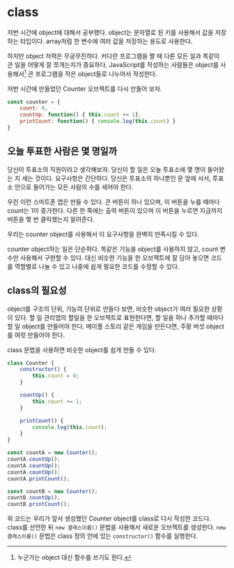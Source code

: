 # class

저번 시간에 object에 대해서 공부했다.
object는 문자열로 된 키를 사용해서 값을 저장하는 타입이다.
array처럼 한 변수에 여러 값을 저장하는 용도로 사용한다.

하지만 object 저력은 무궁무진하다.
커다란 프로그램을 짤 때 다른 모든 일과 똑같이 큰 일을 어떻게 잘 쪼개는지가 중요하다.
JavaScript를 작성하는 사람들은 object를 사용해서[^1] 큰 프로그램을 작은 object들로 나누어서 작성한다.

[^1]: 누군가는 object 대신 함수를 쓰기도 한다.

저번 시간에 만들었던 Counter 오브젝트를 다시 만들어 보자.

```js
const counter = {
    count: 0,
    countUp: function() { this.count += 1},
    printCount: function() { console.log(this.count) }
}
```

## 오늘 투표한 사람은 몇 명일까

당신이 투표소의 직원이라고 생각해보자.
당신이 할 일은 오늘 투표소에 몇 명이 들어왔는 지 세는 것이다.
요구사항은 간단하다.
당신은 투표소의 하나뿐인 문 앞에 서서, 투표소 안으로 들어가는 모든 사람의 수를 세어야 한다.

우린 이런 스마트폰 앱은 만들 수 있다.
큰 버튼이 하나 있으며, 이 버튼을 누를 때마다 count는 1이 증가한다.
다른 한 쪽에는 출력 버튼이 있으며 이 버튼을 누르면 지금까지 버튼을 몇 번 클릭했는지 알려준다.

우리는 counter object를 사용해서 이 요구사항을 완벽히 만족시킬 수 있다.

counter object하는 일은 단순하다. 똑같은 기능을 object를 사용하지 않고, count 변수만 사용해서 구현할 수 있다.
대신 비슷한 기능을 한 오브젝트에 잘 담아 놓으면 코드를 역할별로 나눌 수 있고 나중에 쉽게 필요한 코드를 수정할 수 있다.

## class의 필요성

object를 구조의 단위, 기능의 단위로 만들다 보면, 비슷한 object가 여러 필요한 상황이 있다.
할 일 관리앱의 할일을 한 오브젝트로 표현한다면, 할 일을 하나 추가할 때마다 할 일 object를 만들어야 한다.
메이플 스토리 같은 게임을 만든다면, 주황 버섯 object를 여럿 만들어야 한다.

class 문법을 사용하면 비슷한 object를 쉽게 만들 수 있다.

```javascript
class Counter {
    constructor() {
        this.count = 0;
    }

    countUp() {
        this.count += 1;
    }

    printCount() {
        console.log(this.count);
    }
}

const countA = new Counter();
countA.countUp();
countA.countUp();
countA.countUp();
countA.printCount();

const countB = new Counter();
countB.countUp();
countB.printCount();
```

위 코드는 우리가 앞서 생성했던 Counter object를 class로 다시 작성한 코드다.
class를 선언한 뒤 `new 클래스이름()` 문법을 사용해서 새로운 오브젝트를 생성한다.
`new 클래스이름()` 문법은 class 정의 안에 있는 `constructor()` 함수를 실행한다.

